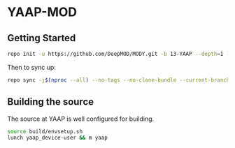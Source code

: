 YAAP-MOD
==============

Getting Started
---------------

```bash
repo init -u https://github.com/DeepMOD/MODY.git -b 13-YAAP --depth=1 --git-lfs
```
Then to sync up:
```bash
repo sync -j$(nproc --all) --no-tags --no-clone-bundle --current-branch
```

Building the source
---------------

The source at YAAP is well configured for building.

```bash
source build/envsetup.sh
lunch yaap_device-user && m yaap
```
